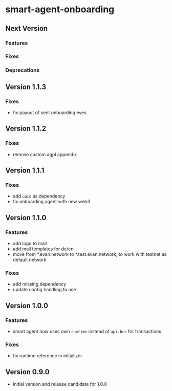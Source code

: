 # smart-agent-onboarding

## Next Version
### Features

### Fixes

### Deprecations


## Version 1.1.3
### Fixes
- fix payout of sent onboarding eves


## Version 1.1.2
### Fixes
- remove custom agpl appendix


## Version 1.1.1
### Fixes
- add `uuid` as dependency
- fix onboarding agent with new web3


## Version 1.1.0
### Features
- add logo to mail
- add mail templates for de/en
- move from *.evan.network to *.test.evan.network, to work with testnet as default network

### Fixes
- add missing dependency
- update config handling to use


## Version 1.0.0
### Features
- smart agent now uses own `runtime` instead of `api.bcc` for transactions

### Fixes
- fix runtime reference in initializer


## Version 0.9.0
- initial version and release candidate for 1.0.0
